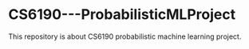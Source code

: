 # CS6190---ProbabilisticMLProject
This repository is about CS6190 probabilistic machine learning project.
